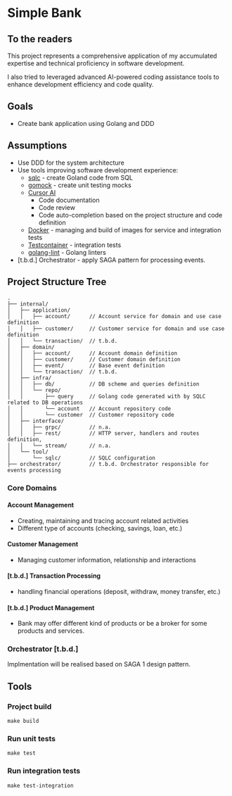 # Simple Bank

## To the readers

This project represents a comprehensive application of my accumulated expertise and technical proficiency in software development.

I also tried to leveraged advanced AI-powered coding assistance tools to enhance development efficiency and code quality.

## Goals
- Create bank application using Golang and DDD

## Assumptions
- Use DDD for the system architecture
- Use tools improving software development experience:
  - [sqlc](https://docs.sqlc.dev/en/latest/) - create Goland code from SQL
  - [gomock](https://github.com/uber-go/mock) - create unit testing mocks
  - [Cursor AI](https://www.cursor.com/)
    - Code documentation
    - Code review
    - Code auto-completion based on the project structure and code definition
  - [Docker](https://docs.docker.com/) - managing and build of images for service and integration tests
  - [Testcontainer](https://testcontainers.com/) - integration tests
  - [golang-lint](https://golangci-lint.run/) - Golang linters
- [t.b.d.] Orchestrator - apply SAGA pattern for processing events.

## Project Structure Tree
```
.
├── internal/
│   ├── application/
│   │   ├── account/      // Account service for domain and use case definition
│   │   ├── customer/     // Customer service for domain and use case definition
│   │   └── transaction/  // t.b.d.
│   ├── domain/
│   │   ├── account/      // Account domain definition
│   │   ├── customer/     // Customer domain definition
│   │   ├── event/        // Base event definition
│   │   └── transaction/  // t.b.d.
│   ├── infra/
│   │   ├── db/           // DB scheme and queries definition
│   │   └── repo/
│   │       ├── query     // Golang code generated with by SQLC related to DB operations
│   │       └── account   // Account repository code
│   │       └── customer  // Customer repository code
│   ├── interface/
│   │   ├── grpc/         // n.a.
│   │   ├── rest/         // HTTP server, handlers and routes definition,
│   │   └── stream/       // n.a.
│   └── tool/
│       └── sqlc/         // SQLC configuration
├── orchestrator/         // t.b.d. Orchestrator responsible for events processing

```

### Core Domains 
#### Account Management
- Creating, maintaining and tracing account related activities
- Different type of accounts (checking, savings, loan, etc.)
#### Customer Management
- Managing customer information, relationship and interactions
#### [t.b.d.] Transaction Processing
- handling financial operations (deposit, withdraw, money transfer, etc.)
#### [t.b.d.] Product Management
- Bank may offer different kind of products or be a broker for some products and services.


### Orchestrator [t.b.d.]
Implmentation will be realised based on SAGA 1 design pattern.

## Tools
### Project build
```shell
make build
```
### Run unit tests
```shell
make test
```
### Run integration tests
```shell
make test-integration
```
